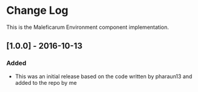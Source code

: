 # Change Log
This is the Maleficarum Environment component implementation. 

## [1.0.0] - 2016-10-13
### Added
- This was an initial release based on the code written by pharaun13 and added to the repo by me
